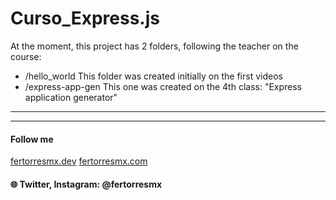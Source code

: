 # Curso_Express.js
 
At the moment, this project has 2 folders, following the teacher on the course:

- /hello_world      This folder was created initially on the first videos
- /express-app-gen  This one was created on the 4th class: "Express application generator"

------
------

#### Follow me 
[fertorresmx.dev](http://fertorresmx.dev/)
[fertorresmx.com](http://fertorresmx.com/)

#### :globe_with_meridians: Twitter, Instagram: @fertorresmx
